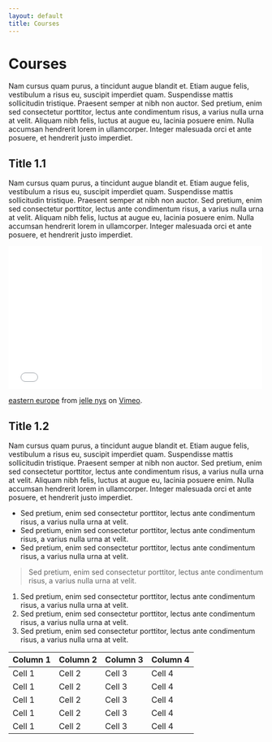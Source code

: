 ```yaml
---
layout: default
title: Courses
---
```




Courses
===================================

Nam cursus quam purus, a tincidunt augue blandit et. Etiam augue felis, vestibulum a risus eu, suscipit imperdiet quam. Suspendisse mattis sollicitudin tristique. Praesent semper at nibh non auctor. Sed pretium, enim sed consectetur porttitor, lectus ante condimentum risus, a varius nulla urna at velit. Aliquam nibh felis, luctus at augue eu, lacinia posuere enim. Nulla accumsan hendrerit lorem in ullamcorper. Integer malesuada orci et ante posuere, et hendrerit justo imperdiet. 


Title 1.1
-----------------------------------

Nam cursus quam purus, a tincidunt augue blandit et. Etiam augue felis, vestibulum a risus eu, suscipit imperdiet quam. Suspendisse mattis sollicitudin tristique. Praesent semper at nibh non auctor. Sed pretium, enim sed consectetur porttitor, lectus ante condimentum risus, a varius nulla urna at velit. Aliquam nibh felis, luctus at augue eu, lacinia posuere enim. Nulla accumsan hendrerit lorem in ullamcorper. Integer malesuada orci et ante posuere, et hendrerit justo imperdiet. 


<iframe src="//player.vimeo.com/video/67377103" width="500" height="281" frameborder="0" webkitallowfullscreen mozallowfullscreen allowfullscreen></iframe> <p><a href="http://vimeo.com/67377103">eastern europe</a> from <a href="http://vimeo.com/user2859798">jelle nys</a> on <a href="https://vimeo.com">Vimeo</a>.</p>


Title 1.2
-----------------------------------

Nam cursus quam purus, a tincidunt augue blandit et. Etiam augue felis, vestibulum a risus eu, suscipit imperdiet quam. Suspendisse mattis sollicitudin tristique. Praesent semper at nibh non auctor. Sed pretium, enim sed consectetur porttitor, lectus ante condimentum risus, a varius nulla urna at velit. Aliquam nibh felis, luctus at augue eu, lacinia posuere enim. Nulla accumsan hendrerit lorem in ullamcorper. Integer malesuada orci et ante posuere, et hendrerit justo imperdiet.


- Sed pretium, enim sed consectetur porttitor, lectus ante condimentum risus, a varius nulla urna at velit.
- Sed pretium, enim sed consectetur porttitor, lectus ante condimentum risus, a varius nulla urna at velit.
- Sed pretium, enim sed consectetur porttitor, lectus ante condimentum risus, a varius nulla urna at velit.

>Sed pretium, enim sed consectetur porttitor, lectus ante condimentum risus, a varius nulla urna at velit.

1. Sed pretium, enim sed consectetur porttitor, lectus ante condimentum risus, a varius nulla urna at velit.
1. Sed pretium, enim sed consectetur porttitor, lectus ante condimentum risus, a varius nulla urna at velit.
1. Sed pretium, enim sed consectetur porttitor, lectus ante condimentum risus, a varius nulla urna at velit.


| Column 1 | Column 2 | Column 3 | Column 4 |
| ------- | ----- | ----- | ------ |
| Cell 1 | Cell 2 | Cell 3 | Cell 4 |
| Cell 1 | Cell 2 | Cell 3 | Cell 4 |
| Cell 1 | Cell 2 | Cell 3 | Cell 4 |
| Cell 1 | Cell 2 | Cell 3 | Cell 4 |
| Cell 1 | Cell 2 | Cell 3 | Cell 4 |
